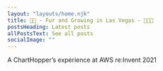```yaml
---
layout: "layouts/home.njk"
title: 🥕🐇 - Fur and Growing in Las Vegas - 🎲🎰👯
postsHeading: Latest posts
allPostsText: See all posts
socialImage: ""
---
```


A ChartHopper’s experience at AWS re:Invent 2021
